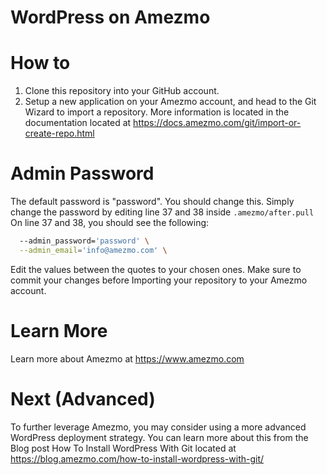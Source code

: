 # WordPress on Amezmo

# How to
1. Clone this repository into your GitHub account.
2. Setup a new application on your Amezmo account, and head to the Git Wizard to import a repository. More information is located in the documentation located at https://docs.amezmo.com/git/import-or-create-repo.html

# Admin Password
The default password is "password". You should change this. Simply change the password by editing line 37 and 38 inside `.amezmo/after.pull` On line 37 and 38, you should see the following:

```bash
  --admin_password='password' \
  --admin_email='info@amezmo.com' \
```

Edit the values between the quotes to your chosen ones. Make sure to commit your changes before Importing your repository to your Amezmo account.

# Learn More
Learn more about Amezmo at https://www.amezmo.com

# Next (Advanced)
To further leverage Amezmo, you may consider using a more advanced WordPress deployment strategy. You can learn more about this from the Blog post How To Install WordPress With Git located at https://blog.amezmo.com/how-to-install-wordpress-with-git/
